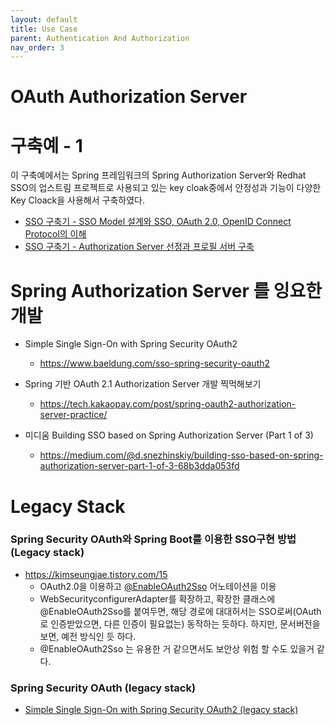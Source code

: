 ```yaml
---
layout: default
title: Use Case
parent: Authentication And Authorization
nav_order: 3
---
```


# OAuth Authorization Server



# 구축예 - 1
이 구축예에서는 Spring 프레임워크의 Spring Authorization Server와 Redhat SSO의 업스트림 프로젝트로 사용되고 있는 key cloak중에서 안정성과 기능이 다양한 Key Cloack을 사용해서 구축하였다.

* [SSO 구축기 - SSO Model 설계와 SSO, OAuth 2.0, OpenID Connect Protocol의 이해](https://velog.io/@ddkds66/SSO-%EA%B5%AC%EC%B6%95%EA%B8%B0-SSO-Model-%EC%84%A4%EA%B3%84%EC%99%80-SSO-OAuth-2.0-OpenID-Connect-Protocol%EC%9D%98-%EC%9D%B4%ED%95%B4)
* [SSO 구축기 - Authorization Server 선정과 프로필 서버 구축](https://velog.io/@ddkds66/SSO-%EA%B5%AC%EC%B6%95%EA%B8%B0-Authorization-Server-%EC%84%A0%EC%A0%95%EA%B3%BC-%ED%94%84%EB%A1%9C%ED%95%84-%EC%84%9C%EB%B2%84-%EA%B5%AC%EC%B6%95)


# Spring Authorization Server 를 잉요한 개발

* Simple Single Sign-On with Spring Security OAuth2
  + https://www.baeldung.com/sso-spring-security-oauth2

* Spring 기반 OAuth 2.1 Authorization Server 개발 찍먹해보기
  + https://tech.kakaopay.com/post/spring-oauth2-authorization-server-practice/

* 미디움 Building SSO based on Spring Authorization Server (Part 1 of 3)
  + https://medium.com/@d.snezhinskiy/building-sso-based-on-spring-authorization-server-part-1-of-3-68b3dda053fd


# Legacy Stack
### Spring Security OAuth와 Spring Boot를 이용한 SSO구현 방법 (Legacy stack)
* https://kimseungjae.tistory.com/15
  + OAuth2.0을 이용하고 [@EnableOAuth2Sso](https://docs.spring.io/spring-boot/docs/1.5.7.RELEASE/api/org/springframework/boot/autoconfigure/security/oauth2/client/EnableOAuth2Sso.html) 어노테이션을 이용
  + WebSecurityconfigurerAdapter를 확장하고, 확장한 클래스에 @EnableOAuth2Sso를 붙여두면, 해당 경로에 대대허서는 SSO로써(OAuth로 인증받았으면, 다른 인증이 필요없는) 동작하는 듯하다. 하지만, 문서버전을 보면, 예전 방식인 듯 하다.
  + @EnableOAuth2Sso 는 유용한 거 같으면서도 보안상 위험 할 수도 있을거 같다.

### Spring Security OAuth (legacy stack)
* [Simple Single Sign-On with Spring Security OAuth2 (legacy stack)](https://www.baeldung.com/sso-spring-security-oauth2-legacy)
